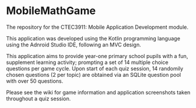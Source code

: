 # MobileMathGame
The repository for the CTEC3911: Mobile Application Development module.

This application was developed using the Kotlin programming language using the Adnroid Studio IDE, following an MVC design.

This application aims to provide year-one primary school pupils with a fun, supplement learning activity; prompting a set of 14 multiple choice questions per game cycle. Upon start of each quiz session, 14 randomily chosen questions (2 per topic) are obtained via an SQLite question pool with over 50 questions.

Please see the wiki for game information and application screenshots taken throughout a quiz session.
